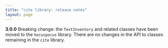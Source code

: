 ```yaml
---
title: "cite library: release notes"
layout: page
---
```


**3.0.0** Breaking change: the `TextInventory` and related classes have been moved to the `hocuspocus` library.  There are no changes in the API to classes remaining in the `cite` library.
